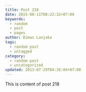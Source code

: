 ```yaml
---
title: Post 218
date: 2015-08-11T08:22:32+07:00
keywords:
  - random
  - post
  - pages
author: Dimas Lanjaka
tags:
  - random post
  - untagged
category:
  - random post
  - uncategorized
updated: 2013-07-29T04:26:04+07:00
---
```

This is content of post 218